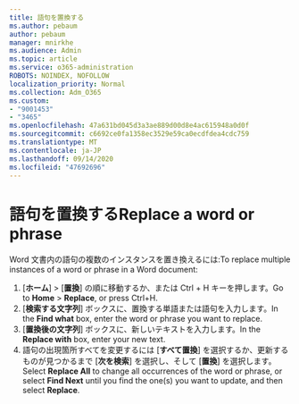 ```yaml
---
title: 語句を置換する
ms.author: pebaum
author: pebaum
manager: mnirkhe
ms.audience: Admin
ms.topic: article
ms.service: o365-administration
ROBOTS: NOINDEX, NOFOLLOW
localization_priority: Normal
ms.collection: Adm_O365
ms.custom:
- "9001453"
- "3465"
ms.openlocfilehash: 47a631bd045d3a3ae889d00d8e4ac615948a0d0f
ms.sourcegitcommit: c6692ce0fa1358ec3529e59ca0ecdfdea4cdc759
ms.translationtype: MT
ms.contentlocale: ja-JP
ms.lasthandoff: 09/14/2020
ms.locfileid: "47692696"
---
```

# <a name="replace-a-word-or-phrase"></a><span data-ttu-id="1f42f-102">語句を置換する</span><span class="sxs-lookup"><span data-stu-id="1f42f-102">Replace a word or phrase</span></span>

<span data-ttu-id="1f42f-103">Word 文書内の語句の複数のインスタンスを置き換えるには:</span><span class="sxs-lookup"><span data-stu-id="1f42f-103">To replace multiple instances of a word or phrase in a Word document:</span></span>

1. <span data-ttu-id="1f42f-104">[**ホーム**] >  [**置換**] の順に移動するか、または Ctrl + H キーを押します。</span><span class="sxs-lookup"><span data-stu-id="1f42f-104">Go to **Home** > **Replace**, or press Ctrl+H.</span></span>
2. <span data-ttu-id="1f42f-105">[**検索する文字列**] ボックスに、置換する単語または語句を入力します。</span><span class="sxs-lookup"><span data-stu-id="1f42f-105">In the **Find what** box, enter the word or phrase you want to replace.</span></span> 
3. <span data-ttu-id="1f42f-106">[**置換後の文字列**] ボックスに、新しいテキストを入力します。</span><span class="sxs-lookup"><span data-stu-id="1f42f-106">In the **Replace with** box, enter your new text.</span></span>
3. <span data-ttu-id="1f42f-107">語句の出現箇所すべてを変更するには [**すべて置換**] を選択するか、更新するものが見つかるまで [**次を検索**] を選択し、そして [**置換**] を選択します。</span><span class="sxs-lookup"><span data-stu-id="1f42f-107">Select **Replace All** to change all occurrences of the word or phrase, or select **Find Next** until you find the one(s) you want to update, and then select **Replace**.</span></span>
